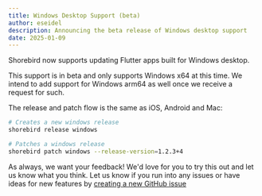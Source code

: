 ```yaml
---
title: Windows Desktop Support (beta)
author: eseidel
description: Announcing the beta release of Windows desktop support
date: 2025-01-09
---
```


Shorebird now supports updating Flutter apps built for Windows desktop.

This support is in beta and only supports Windows x64 at this time. We intend
to add support for Windows arm64 as well once we receive a request for such.

The release and patch flow is the same as iOS, Android and Mac:

```sh
# Creates a new windows release
shorebird release windows
```

```sh
# Patches a windows release
shorebird patch windows --release-version=1.2.3+4
```

As always, we want your feedback! We'd love for you to try this out and let us
know what you think. Let us know if you run into any issues or have ideas for
new features by [creating a new GitHub
issue](https://github.com/shorebirdtech/shorebird/issues/new/choose)
